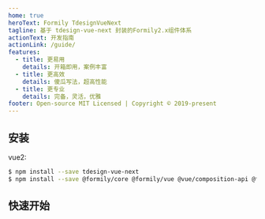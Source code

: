 ```yaml
---
home: true
heroText: Formily TdesignVueNext
tagline: 基于 tdesign-vue-next 封装的Formily2.x组件体系
actionText: 开发指南
actionLink: /guide/
features:
  - title: 更易用
    details: 开箱即用，案例丰富
  - title: 更高效
    details: 傻瓜写法，超高性能
  - title: 更专业
    details: 完备，灵活，优雅
footer: Open-source MIT Licensed | Copyright © 2019-present
---
```


## 安装

vue2:

```bash
$ npm install --save tdesign-vue-next
$ npm install --save @formily/core @formily/vue @vue/composition-api @formily/tdesign-vue-next
```

## 快速开始

<dumi-previewer demoPath="index" :collapsed="false" />
